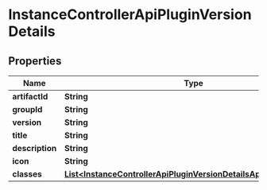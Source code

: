 

# InstanceControllerApiPluginVersionDetails


## Properties

| Name | Type | Description | Notes |
|------------ | ------------- | ------------- | -------------|
|**artifactId** | **String** |  |  [optional] |
|**groupId** | **String** |  |  [optional] |
|**version** | **String** |  |  [optional] |
|**title** | **String** |  |  [optional] |
|**description** | **String** |  |  [optional] |
|**icon** | **String** |  |  [optional] |
|**classes** | [**List&lt;InstanceControllerApiPluginVersionDetailsApiPluginClasses&gt;**](InstanceControllerApiPluginVersionDetailsApiPluginClasses.md) |  |  [optional] |



